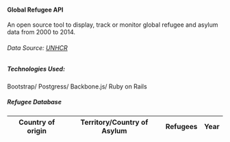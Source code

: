 
#### Global Refugee API
An open source tool to display, track or monitor global refugee and asylum data from 2000 to 2014.
###### Data Source: [UNHCR](http://data.un.org/Data.aspx?d=UNHCR&f=indID:Type-Ref)

##### Technologies Used:
Bootstrap/ Postgress/ Backbone.js/ Ruby on Rails


##### Refugee Database
  Country of origin | Territory/Country of Asylum | Refugees | Year
  ----------------- |----------------------------| -------- |-----
